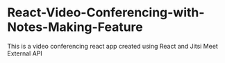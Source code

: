 # React-Video-Conferencing-with-Notes-Making-Feature
This is a video conferencing react app created using React and Jitsi Meet External API
